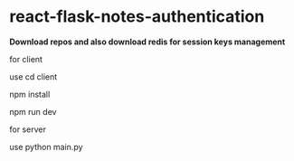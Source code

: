 # react-flask-notes-authentication

**Download repos and also download redis for session keys management**

for client 

use cd client

npm install

npm run dev

for server 

use python main.py

